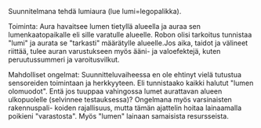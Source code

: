 Suunnitelmana tehdä lumiaura (lue lumi=legopalikka). 

Toiminta:
Aura havaitsee lumen tietyllä alueella ja auraa sen lumenkaatopaikalle eli sille varatulle alueelle.
Robon olisi tarkoitus tunnistaa "lumi" ja aurata se "tarkasti" määrätylle alueelle.Jos aika, taidot ja välineet riittää, tulee auran varustukseen myös ääni- ja valoefektejä, kuten peruutussummeri ja varoitusvilkut.

Mahdolliset ongelmat:
Suunnitteluvaiheessa en ole ehtinyt vielä tutustua sensoreiden toimintaan ja herkkyyteen. Eli tunnistaako kaikki halutut "lumen olomuodot". Entä jos tuuppaa vahingossa lumet aurattavan alueen ulkopuolelle (selvinnee testauksessa)? Ongelmana myös varsinaisten rakennuspali- koiden rajallisuus, mutta tämän ajattelin hoitaa lainaamalla poikieni "varastosta".
Myös "lumen" lainaan samaisista resursseista.
